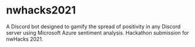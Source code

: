 # nwhacks2021
A Discord bot designed to gamify the spread of positivity in any Discord server using Microsoft Azure sentiment analysis. 
Hackathon submission for nwHacks 2021.
